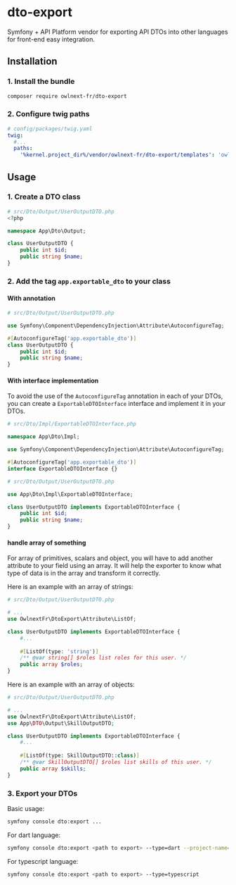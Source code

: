 # dto-export
Symfony + API Platform vendor for exporting API DTOs into other languages for front-end easy integration.

## Installation

### 1. Install the bundle
```bash
composer require owlnext-fr/dto-export
```

### 2. Configure twig paths
```yaml
# config/packages/twig.yaml
twig:
  #...
  paths:
    '%kernel.project_dir%/vendor/owlnext-fr/dto-export/templates': 'owlnext_fr.dto_export'
```

## Usage

### 1. Create a DTO class
```php
# src/Dto/Output/UserOutputDTO.php
<?php

namespace App\Dto\Output;

class UserOutputDTO {
    public int $id;
    public string $name;
}
```

### 2. Add the tag `app.exportable_dto` to your class

#### With annotation
```php
# src/Dto/Output/UserOutputDTO.php

use Symfony\Component\DependencyInjection\Attribute\AutoconfigureTag;

#[AutoconfigureTag('app.exportable_dto')]
class UserOutputDTO {
    public int $id;
    public string $name;
}
```

#### With interface implementation
To avoid the use of the `AutoconfigureTag` annotation in each of your DTOs, you can create a `ExportableDTOInterface` interface and implement it in your DTOs.
```php
# src/Dto/Impl/ExportableDTOInterface.php

namespace App\Dto\Impl;

use Symfony\Component\DependencyInjection\Attribute\AutoconfigureTag;

#[AutoconfigureTag('app.exportable_dto')]
interface ExportableDTOInterface {}
```

```php
# src/Dto/Output/UserOutputDTO.php

use App\Dto\Impl\ExportableDTOInterface;

class UserOutputDTO implements ExportableDTOInterface {
    public int $id;
    public string $name;
}
```

#### handle array of something
For array of primitives, scalars and object, you will have to add another attribute to your field using an array.
It will help the exporter to know what type of data is in the array and transform it correctly.

Here is an example with an array of strings:
```php
# src/Dto/Output/UserOutputDTO.php

# ...
use OwlnextFr\DtoExport\Attribute\ListOf;

class UserOutputDTO implements ExportableDTOInterface {
    #...
    
    #[ListOf(type: 'string')]
    /** @var string[] $roles list roles for this user. */
    public array $roles;
}

```

Here is an example with an array of objects:
```php
# src/Dto/Output/UserOutputDTO.php

# ...
use OwlnextFr\DtoExport\Attribute\ListOf;
use App\DTO\Output\SkillOutputDTO;

class UserOutputDTO implements ExportableDTOInterface {
    #...
    
    #[ListOf(type: SkillOutputDTO::class)]
    /** @var SkillOutputDTO[] $roles list skills of this user. */
    public array $skills;
}

```

### 3. Export your DTOs

Basic usage:
```bash
symfony console dto:export ...
```

For dart language:
```bash
symfony console dto:export <path to export> --type=dart --project-name=<project name>
```

For typescript language:
```bash
symfony console dto:export <path to export> --type=typescript
```